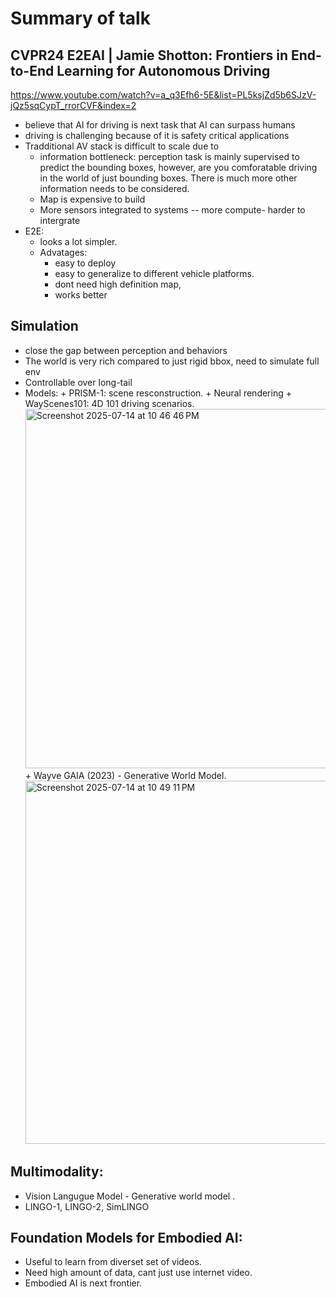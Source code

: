 
# Summary of talk
## CVPR24 E2EAI | Jamie Shotton: Frontiers in End-to-End Learning for Autonomous Driving

https://www.youtube.com/watch?v=a_q3Efh6-5E&list=PL5ksjZd5b6SJzV-jQz5sqCypT_rrorCVF&index=2

+ believe that AI for driving is next task that AI can surpass humans
+ driving is challenging because of it is safety critical applications
+ Tradditional AV stack is difficult to scale due to
   + information bottleneck: perception task is mainly supervised to predict the bounding boxes, however, are you comforatable driving in the world of just bounding boxes.
     There is much more other information needs to be considered.
   +  Map is expensive to build
   +  More sensors integrated to systems -- more compute- harder to intergrate
+ E2E:
    + looks a lot simpler.
    + Advatages:
        + easy to deploy
        + easy to generalize to different vehicle platforms.
        + dont need high definition map, 
        + works better

## Simulation

 + close the gap between perception and behaviors
 + The world is very rich compared to just rigid bbox, need to simulate full env
 + Controllable over long-tail
 + Models:
        + PRISM-1: scene resconstruction. 
        + Neural rendering
        + WayScenes101: 4D 101 driving scenarios.
     <img width="1010" height="575" alt="Screenshot 2025-07-14 at 10 46 46 PM" src="https://github.com/user-attachments/assets/2cdf11e5-bdac-4346-9e47-f0379ea04301" />
        + Wayve GAIA (2023) - Generative World Model. 
      <img width="1071" height="581" alt="Screenshot 2025-07-14 at 10 49 11 PM" src="https://github.com/user-attachments/assets/9ac8f793-add2-43bd-8a40-3d09c742a05d" />

## Multimodality: 
  - Vision Langugue Model - Generative world model .
  - LINGO-1, LINGO-2, SimLINGO
## Foundation Models for Embodied AI:  
  - Useful to learn from diverset set of videos.
  - Need high amount of data, cant just use internet video.
  - Embodied AI is next frontier.

